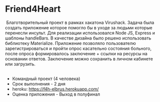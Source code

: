 # Friend4Heart
​
Благотворительный проект в рамках хакатона Virushack. Задача была создать приложение которое помогло бы в уходе за людьми которые перенесли инсульт. 
Для реализации использовался Node JS, Express и шаблоны handleBars. В качестве дизайна было решено использовать библиотеку Materialize. 
Приложение позволяло пользователю зарегистрироваться и пройти опрос касательно состояния больного, после опроса формировалось заключение + ссылки на ресурсы на основании ответов. Заключение можно сохранить в личном кабинете или загрузить.  
​
* Командный проект (4 человека)
* Срок выполнения - 2 дня
* heroku: https://f4h-elbrus.herokuapp.com/
* Оценка приложения - Выход в полуфинал
